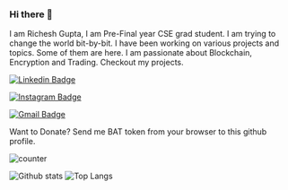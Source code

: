 ### Hi there 👋
I am Richesh Gupta, I am Pre-Final year CSE grad student. 
I am trying to change the world bit-by-bit.
I have been working on various projects and topics. Some of them are here.
I am passionate about Blockchain, Encryption and Trading.
Checkout my projects.

[![Linkedin Badge](https://img.shields.io/badge/-richeshgupta-blue?style=flat-square&logo=Linkedin&logoColor=white&link=https://www.linkedin.com/in/richeshgupta/)](https://www.linkedin.com/in/richeshgupta/)

[![Instagram Badge](https://img.shields.io/badge/-richeshgupta-purple?style=flat-square&logo=instagram&logoColor=white&link=https://instagram.com/richeshgupta/)](https://instagram.com/richeshgupta)

[![Gmail Badge](https://img.shields.io/badge/-rgrichesh45@gmail.com-c14438?style=flat-square&logo=Gmail&logoColor=white&link=mailto:rgrichesh45@gmail.com)](mailto:rgrichesh45@gmail.com)

Want to Donate? Send me BAT token from your browser to this github profile. 
<!--
**richeshgupta/richeshgupta** is a ✨ _special_ ✨ repository because its `README.md` (this file) appears on your GitHub profile.

Here are some ideas to get you started:

- 🔭 I’m currently working on ...
- 🌱 I’m currently learning ...
- 👯 I’m looking to collaborate on ...
- 🤔 I’m looking for help with ...
- 💬 Ask me about ...
- 📫 How to reach me: ...
- 😄 Pronouns: ...
- ⚡ Fun fact: ...
-->



![counter](https://envz0wxyn5fo3c4.m.pipedream.net)

![Github stats](https://github-readme-stats.vercel.app/api?username=richeshgupta)      ![Top Langs](https://github-readme-stats.vercel.app/api/top-langs/?username=richeshgupta&layout=compact)


